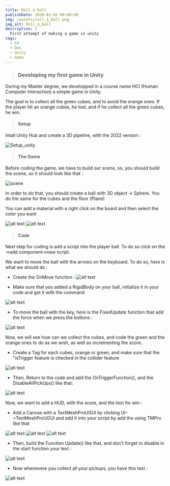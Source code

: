 ```yaml
---
title: Roll a ball
publishDate: 2020-03-02 00:00:00
img: /assets/roll_a_ball.png
img_alt: Roll_a_ball
description: |
  First attempt of making a game in unity
tags:
  - C#
  - Dev
  - Unity
  - Game
---
```


> ### Developing my first game in Unity



During my Master degree, we developped in a course name HCI (Human Computer Interaction) a simple game in Unity. 

The goal is to collect all the green cubes, and to avoid the orange ones. If the player hit an orange cubes, he lost, and if he collect all the green cubes, he win. 

> #### Setup 

Intall Unity Hub and create a 3D pipeline, with the 2022 version : 

![Setup_unity](/assets/setup_unity.jpg)

> #### The Game 

 Before coding the game, we have to build our scene, so, you should build the scene, so it should look like that : 

 ![scene](/assets/scene.png)

 In order to do that, you should create a ball with 3D object -> Sphere. You do the same for the cubes and the floor (Plane) 

 You can add a material with a right click on the board and then select the color you want
 
 ![alt text](/assets/Material.png)
 ![alt text](/assets/color.png)

 > #### Code

 Next step for coding is add a script into the player ball. To do so click on the ->add component->new script. 

 We want to move the ball with the arrows on the keyboard. To do so, here is what we should do : 

 * Create the OnMove function : 
 ![alt text](/assets/OnMove.png)

 * Make sure that you added a RigidBody on your ball, initialize it in your code and get it with the command

 ![alt text](/assets/Start.png)

* To move the ball with the key, here is the FixedUpdate function that add the force when we press the buttons : 

![alt text](/assets/FixedUpdate.png)

Now, we will see how can we collect the cubes, and code the green and the orange ones to do as we wish, as well as incrementing the score. 

* Create a Tag for each cubes, orange or green, and make sure that the "isTrigger feature is checked in the collider feature 

![alt text](/assets/Orange.png)

* Then, Return to the code and add the OnTriggerFunction(), and the DisableAllPickUps() like that:

![alt text](/assets/Ontrigger.png)

Now, we want to add a HUD, with the score, and the text for win : 

* Add a Canvas with a TextMeshProUGUI by clicking UI->TextMeshProUGUI and add it into your script by add the using TMPro like that 

![alt text](/assets/Canvas.png)
![alt text](/assets/TMpro.png)
![alt text](/assets/ecran.png)

* Then, build the Function Update() like that, and don't forget to disable in the start function your text : 

![alt text](/assets/winlose.png)

* Now whenevere you collect all your pickups, you have this text :  

![alt text](/assets/win.png)
